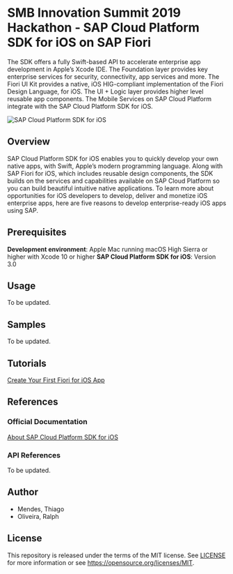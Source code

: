 # SMB Innovation Summit 2019 Hackathon - SAP Cloud Platform SDK for iOS on SAP Fiori
The SDK offers a fully Swift-based API to accelerate enterprise app development in Apple’s Xcode IDE. The Foundation layer provides key enterprise services for security, connectivity, app services and more. The Fiori UI Kit provides a native, iOS HIG-compliant implementation of the Fiori Design Language, for iOS. The UI + Logic layer provides higher level reusable app components. The Mobile Services on SAP Cloud Platform integrate with the SAP Cloud Platform SDK for iOS.

![SAP Cloud Platform SDK for iOS](https://developers.sap.com/dam/site/developer/images/dev-iOS-SDK-diagram_v1a.svg)

## Overview
SAP Cloud Platform SDK for iOS enables you to quickly develop your own native apps, with Swift, Apple’s modern programming language. Along with SAP Fiori for iOS, which includes reusable design components, the SDK builds on the services and capabilities available on SAP Cloud Platform so you can build beautiful intuitive native applications.
To learn more about opportunities for iOS developers to develop, deliver and monetize iOS enterprise apps, here are five reasons to develop enterprise-ready iOS apps using SAP.

## Prerequisites
**Development environment**: Apple Mac running macOS High Sierra or higher with Xcode 10 or higher
**SAP Cloud Platform SDK for iOS**: Version 3.0

## Usage
To be updated.

## Samples
To be updated.

## Tutorials
[Create Your First Fiori for iOS App](https://developers.sap.com/tutorials/fiori-ios-scpms-teched18-02.html)

## References
### Official Documentation
[About SAP Cloud Platform SDK for iOS](https://help.sap.com/viewer/fc1a59c210d848babfb3f758a6f55cb1/3.0/en-US/fd75e25c98364517b493c08709c95786.html)

### API References
To be updated.

## Author
- Mendes, Thiago
- Oliveira, Ralph

## License
This repository is released under the terms of the MIT license.
See [LICENSE](https://github.com/B1SA/hackathon/blob/master/LICENSE) for more information or see https://opensource.org/licenses/MIT.
